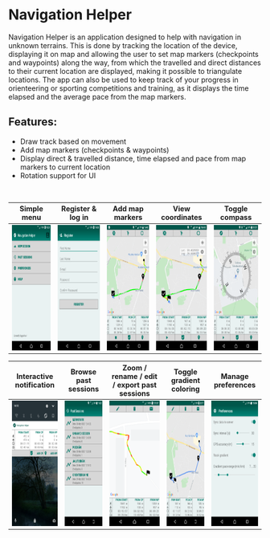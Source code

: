 # Navigation Helper

Navigation Helper is an application designed to help with navigation in unknown terrains. This is done by tracking the location of the device, displaying it on map and allowing the user to set map markers (checkpoints and waypoints) along the way, from which the travelled and direct distances to their current location are displayed, making it possible to triangulate locations. The app can also be used to keep track of your progress in orienteering or sporting competitions and training, as it displays the time elapsed and the average pace from the map markers.

## Features:
  * Draw track based on movement
  * Add map markers (checkpoints & waypoints)
  * Display direct & travelled distance, time elapsed and pace from map markers to current location
  * Rotation support for UI
<br/>

| Simple menu | Register & log in | Add map markers | View coordinates | Toggle compass |
|:-----------:|:-----------------:|:---------------:|:----------------:|:--------------:|
| <img src="screenshots/screenshot1.png" height="250"> | <img src="screenshots/screenshot2.png" height="250"> | <img src="screenshots/screenshot3.png" height="250"> | <img src="screenshots/screenshot4.png" height="250"> | <img src="screenshots/screenshot5.png" height="250"> |


| Interactive notification | Browse past sessions | Zoom / rename / edit / export past sessions | Toggle gradient coloring | Manage preferences |
|:-----------:|:-----------------:|:---------------:|:----------------:|:--------------:|
| <img src="screenshots/screenshot6.png" height="250"> | <img src="screenshots/screenshot7.png" height="250"> | <img src="screenshots/screenshot8.png" height="250"> | <img src="screenshots/screenshot9.png" height="250"> | <img src="screenshots/screenshot10.png" height="250"> |

